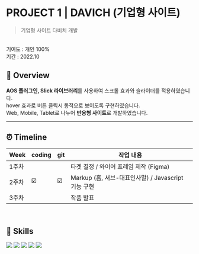 # PROJECT 1 | DAVICH (기업형 사이트)
> 기업형 사이트 다비치 개발
<br>
기여도 : 개인 100% <br>
기간 : 2022.10
<br>

## 📍 Overview

**AOS 플러그인, Slick 라이브러리**를 사용하여 스크롤 효과와 슬라이더를 적용하였습니다.<br>
hover 효과로 버튼 클릭시 동적으로 보이도록 구현하였습니다.<br>
Web, Mobile, Tablet로 나누어 **반응형 사이트**로 개발하였습니다.

***

## ⏰ Timeline 
| Week | coding | git | 작업 내용 |
| ------ | -- | -- |----------- |
| 1주차 | |  | 타겟 결정 / 와이어 프레임 제작 (Figma) |
| 2주차 | ☑️ | ☑️ | Markup (홈, 서브-대표인사말) / Javascript 기능 구현 |
| 3주차 | |  | 작품 발표 |

<br>

## 🚀 Skills 
<img src="https://img.shields.io/badge/html5-E34F26?style=for-the-badge&logo=html5&logoColor=white"> <img src="https://img.shields.io/badge/css3-1572B6?style=for-the-badge&logo=css3&logoColor=white"> <img src="https://img.shields.io/badge/javascript-F7DF1E?style=for-the-badge&logo=javascript&logoColor=black"> <img src="https://img.shields.io/badge/jQuery-0769AD?style=for-the-badge&logo=jQuery&logoColor=white"> <img src="https://img.shields.io/badge/Figma-F24E1E?style=for-the-badge&logo=Figma&logoColor=white">
<br><br>




